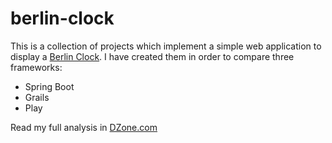 # berlin-clock

This is a collection of projects which implement a simple web application to display a [Berlin Clock](https://en.wikipedia.org/wiki/Mengenlehreuhr).
I have created them in order to compare three frameworks:
 - Spring Boot
 - Grails
 - Play

 Read my full analysis in [DZone.com](https://dzone.com/articles/when-monolithic-is-the-way-play-vs-spring-boot-vs)
